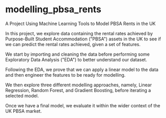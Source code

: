 # modelling_pbsa_rents
A Project Using Machine Learning Tools to Model PBSA Rents in the UK

In this project, we explore data containing the rental rates achieved by Purpose-Built Student Accommodation ("PBSA") assets in the UK to see if we can predict the rental rates achieved, given a set of features. 

We start by importing and cleaning the data before performing some Exploratory Data Analysis ("EDA") to better understand our dataset.

Following the EDA, we prove that we can apply a linear model to the data and then engineer the features to be ready for modelling.

We then explore three different modelling approaches, namely, Linear Regression, Random Forest, and Gradient Boosting, before iterating a selected model.

Once we have a final model, we evaluate it within the wider context of the UK PBSA market.
